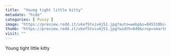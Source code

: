 ```yaml
---
title:  "Young tight little kitty"
metadate: "hide"
categories: [ Pussy ]
image: "https://preview.redd.it/ukef5tviu4j51.jpg?auto=webp&s=845310bc4602824cc5fc82d27627f38b87ed59e2"
thumb: "https://preview.redd.it/ukef5tviu4j51.jpg?width=640&crop=smart&auto=webp&s=28532288e1e396aaf6ecb4f041c68eb6aa63c239"
visit: ""
---
```

Young tight little kitty
